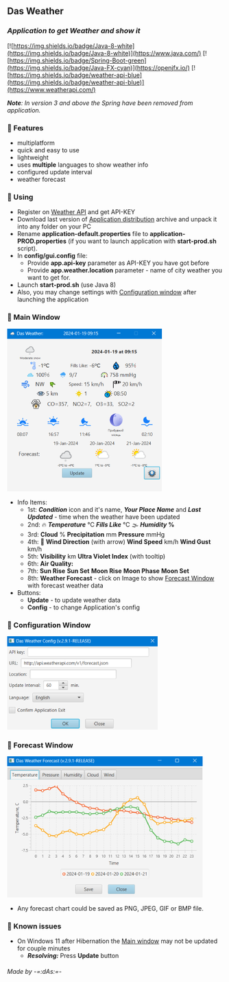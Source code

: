 ## Das Weather
### _Application to get Weather and show it_

[![https://img.shields.io/badge/Java-8-white](https://img.shields.io/badge/Java-8-white)](https://www.java.com/) [![https://img.shields.io/badge/Spring-Boot-green](https://img.shields.io/badge/Java-FX-cyan)](https://openjfx.io/) [![https://img.shields.io/badge/weather-api-blue](https://img.shields.io/badge/weather-api-blue)](https://www.weatherapi.com/)

_**Note**: In version 3 and above the Spring have been removed from application._ 

### 📃 Features
- multiplatform
- quick and easy to use
- lightweight
- uses **multiple** languages to show weather info
- configured update interval
- weather forecast

### 📌 Using
- Register on [Weather API](https://www.weatherapi.com/) and get API-KEY
- Download last version of [Application distribution](https://github.com/anrydas/DasWeather/releases) archive and unpack it into any folder on your PC
- Rename **application-default.properties** file to **application-PROD.properties** (if you want to launch application with **start-prod.sh** script).
- In **config/gui.config** file:
  - Provide **app.api-key** parameter as API-KEY you have got before
  - Provide **app.weather.location** parameter - name of city weather you want to get for.
- Launch **start-prod.sh** (use Java 8)
- Also, you may change settings with [Configuration window](#ConfigWin) after launching the application

### 📜 Main Window<a id='MainWin'/>
![Screenshot](images/WeatherWindow_v2.png)
- Info Items:
  - 1st: **_Condition_** icon and it's name, **_Your Place Name_** and **_Last Updated_** - time when the weather have been updated  
  - 2nd: 🔥 **_Temperature_** ℃ **_Fills Like_** ℃ 🌫 **_Humidity_ %** 
  - 3rd: **Cloud** % **Precipitation** mm **Pressure** mmHg
  - 4th: 💨 **Wind Direction** (with arrow) **Wind Speed** km/h **Wind Gust** km/h
  - 5th: **Visibility** km **Ultra Violet Index** (with tooltip)
  - 6th: **Air Quality:**
  - 7th: **Sun Rise** **Sun Set** **Moon Rise** **Moon Phase** **Moon Set**
  - 8th: **Weather Forecast** - click on Image to show [Forecast Window](#ForecastWin) with forecast weather data
- Buttons:
  - **Update** - to update weather data
  - **Config** - to change Application's config

### 📜 Configuration Window<a id='ConfigWin'/>
![Screenshot](images/PreferencesWindow.png)

### 📜 Forecast Window<a id='ForecastWin'/>
![Screenshot](images/ForecastWindow.png)
- Any forecast chart could be saved as PNG, JPEG, GIF or BMP file.

### 🐞 Known issues
- On Windows 11 after Hibernation the [Main window](#MainWin) may not be updated for couple minutes
  - **_Resolving:_** Press **Update** button

###### _Made by -=:dAs:=-_